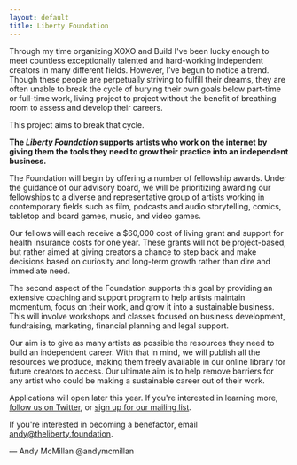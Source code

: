 ```yaml
---
layout: default
title: Liberty Foundation
---
```


Through my time organizing XOXO and Build I've been lucky enough to meet countless exceptionally talented and hard-working independent creators in many different fields. However, I’ve begun to notice a trend. Though these people are perpetually striving to fulfill their dreams, they are often unable to break the cycle of burying their own goals below part-time or full-time work, living project to project without the benefit of breathing room to assess and develop their careers.
 
This project aims to break that cycle.

**The _Liberty Foundation_ supports artists who work on the internet by giving them the tools they need to grow their practice into an independent business.**

The Foundation will begin by offering a number of fellowship awards. Under the guidance of our advisory board, we will be prioritizing awarding our fellowships to a diverse and representative group of artists working in contemporary fields such as film, podcasts and audio storytelling, comics, tabletop and board games, music, and video games. 
 
Our fellows will each receive a $60,000 cost of living grant and support for health insurance costs for one year. These grants will not be project-based, but rather aimed at giving creators a chance to step back and make decisions based on curiosity and long-term growth rather than dire and immediate need. 
 
The second aspect of the Foundation supports this goal by providing an extensive coaching and support program to help artists maintain momentum, focus on their work, and grow it into a sustainable business. This will involve workshops and classes focused on business development, fundraising, marketing, financial planning and legal support.
 
Our aim is to give as many artists as possible the resources they need to build an independent career. With that in mind, we will publish all the resources we produce, making them freely available in our online library for future creators to access. Our ultimate aim is to help remove barriers for any artist who could be making a sustainable career out of their work.
 
Applications will open later this year. If you're interested in learning more, [follow us on Twitter](https://twitter.com/libertyfndn), or [sign up for our mailing list](http://eepurl.com/cOYW9n).

If you're interested in becoming a benefactor, email [andy@theliberty.foundation](mailto:andy@theliberty.foundation).

— Andy McMillan
@andymcmillan

